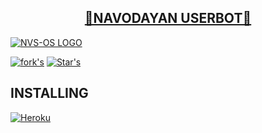 <h2 align="center"> <a href="https://github.com/NVS-OS/NVS-USERBOT">🔰NAVODAYAN USERBOT🔰</a></h2>

[![NVS-OS LOGO](https://telegra.ph/file/5c61dd2bfd9c2b5477802.jpg)](https://github.com/NVS-OS/NVS-USERBOT)

[![fork's](https://img.shields.io/github/forks/NVS-OS/NVS-USERBOT?label=Forks&logoColor=Black&style=social)](https://github.com/NVS-OS)
[![Star's](https://img.shields.io/github/stars/NVS-OS/NVS-USERBOT?logoColor=Blue&style=social)](https://github.com/NVS-OS)

## INSTALLING

[![Heroku](https://www.herokucdn.com/deploy/button.svg)](https://heroku.com/deploy?template=https://github.com/NVS-OS/NVS-USERBOT)
